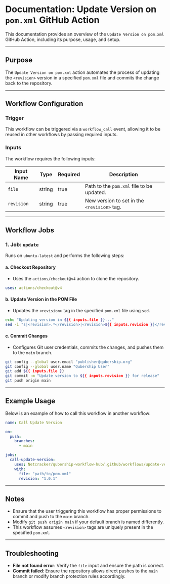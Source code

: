 # Documentation: Update Version on `pom.xml` GitHub Action

This documentation provides an overview of the `Update Version on pom.xml` GitHub Action, including its purpose, usage, and setup.

---

## Purpose

The `Update Version on pom.xml` action automates the process of updating the `<revision>` version in a specified `pom.xml` file and commits the change back to the repository.

---

## Workflow Configuration

### Trigger

This workflow can be triggered via a `workflow_call` event, allowing it to be reused in other workflows by passing required inputs.

### Inputs

The workflow requires the following inputs:

| Input Name | Type   | Required | Description                                    |
|------------|--------|----------|------------------------------------------------|
| `file`     | string | true     | Path to the `pom.xml` file to be updated.      |
| `revision` | string | true     | New version to set in the `<revision>` tag.    |

---

## Workflow Jobs

### 1. **Job: `update`**

Runs on `ubuntu-latest` and performs the following steps:

#### a. **Checkout Repository**
   - Uses the `actions/checkout@v4` action to clone the repository.
   ```yaml
   uses: actions/checkout@v4
   ```

#### b. **Update Version in the POM File**
   - Updates the `<revision>` tag in the specified `pom.xml` file using `sed`.
   ```bash
   echo "Updating version in ${{ inputs.file }}..."
   sed -i "s|<revision>.*</revision>|<revision>${{ inputs.revision }}</revision>|" ${{ inputs.file }}
   ```

#### c. **Commit Changes**
   - Configures Git user credentials, commits the changes, and pushes them to the `main` branch.
   ```bash
   git config --global user.email "publisher@qubership.org"
   git config --global user.name "Qubership User"
   git add ${{ inputs.file }}
   git commit -m "Update version to ${{ inputs.revision }} for release"
   git push origin main
   ```

---

## Example Usage

Below is an example of how to call this workflow in another workflow:

```yaml
name: Call Update Version

on:
  push:
    branches:
      - main

jobs:
  call-update-version:
    uses: Netcracker/qubership-workflow-hub/.github/workflows/update-version.yml
    with:
      file: "path/to/pom.xml"
      revision: "1.0.1"
```

---

## Notes

- Ensure that the user triggering this workflow has proper permissions to commit and push to the `main` branch.
- Modify `git push origin main` if your default branch is named differently.
- This workflow assumes `<revision>` tags are uniquely present in the specified `pom.xml`.

---

## Troubleshooting

- **File not found error**: Verify the `file` input and ensure the path is correct.
- **Commit failed**: Ensure the repository allows direct pushes to the `main` branch or modify branch protection rules accordingly.
